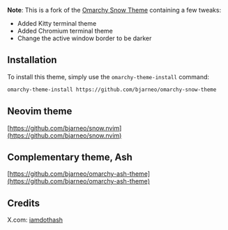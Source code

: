 **Note**: This is a fork of the [Omarchy Snow Theme](https://github.com/bjarneo/omarchy-snow-theme) containing a few tweaks:

- Added Kitty terminal theme
- Added Chromium terminal theme
- Change the active window border to be darker

## Installation

To install this theme, simply use the `omarchy-theme-install` command:

```bash
omarchy-theme-install https://github.com/bjarneo/omarchy-snow-theme
```

## Neovim theme
[https://github.com/bjarneo/snow.nvim](https://github.com/bjarneo/snow.nvim)

## Complementary theme, Ash
[https://github.com/bjarneo/omarchy-ash-theme](https://github.com/bjarneo/omarchy-ash-theme)

## Credits
X.com: [iamdothash](https://x.com/iamdothash)

